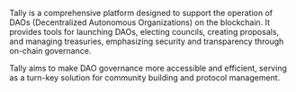 Tally is a comprehensive platform designed to support the operation of DAOs (Decentralized Autonomous Organizations) on the blockchain. It provides tools for launching DAOs, electing councils, creating proposals, and managing treasuries, emphasizing security and transparency through on-chain governance. 

Tally aims to make DAO governance more accessible and efficient, serving as a turn-key solution for community building and protocol management.
